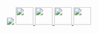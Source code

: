 <div align="center">
  <img
    src="https://capsule-render.vercel.app/api?type=waving&height=300&color=gradient&text=Hello%20there!"
  />

  <a href="https://www.instagram.com/satriabaharii_/">
    <img
      height="40"
      src="https://github.com/satriabahari/satriabahari/assets/121304362/636bd63f-22df-490e-87b9-e012cc397f01"
    />
  </a>

  <a href="https://portfolio-satria.vercel.app/">
    <img
      height="40"
      src="https://github.com/satriabahari/satriabahari/assets/121304362/f17196ba-366e-4975-9919-2372fcf25827"
    />
  </a>

  <a href="https://www.tiktok.com/@satriaabaharii/">
    <img
      height="40"
      src="https://github.com/satriabahari/satriabahari/assets/121304362/63b3d782-c779-4a6b-a5f5-1c040a47d63a"
    />
  </a>

  <a href="https://www.linkedin.com/in/satria-bahari/">
    <img
      height="40"
      src="https://github.com/satriabahari/satriabahari/assets/121304362/a33a2544-fda6-4598-bad5-d0eb01d7e388"
    />
  </a>
</div>
